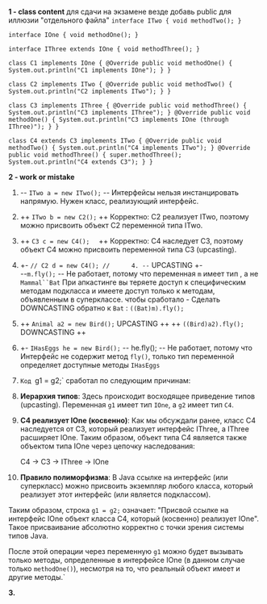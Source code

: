 **1 - class content**
для сдачи на экзамене везде добавь public для иллюзии "отдельного файла"
`interface ITwo {
void methodTwo();
}`

`interface IOne {
void methodOne();
}`

`interface IThree extends IOne {
void methodThree();
}`

`class C1 implements IOne {
@Override
public void methodOne() {
System.out.println("C1 implements IOne");
}
}`

`class C2 implements ITwo {
@Override
public void methodTwo() {
System.out.println("C2 implements ITwo");
}
}`

`class C3 implements IThree {
@Override
public void methodThree() {
System.out.println("C3 implements IThree");
}
@Override
public void methodOne() {
System.out.println("C3 implements IOne (through IThree)");
}
}`

`class C4 extends C3 implements ITwo {
@Override
public void methodTwo() {
System.out.println("C4 implements ITwo");
}
@Override
public void methodThree() {
super.methodThree();
System.out.println("C4 extends C3");
}
}`

**2 - work or mistake**
1. -- `ITwo a = new ITwo();`      --
   Интерфейсы нельзя инстанцировать напрямую. Нужен класс, реализующий интерфейс.
2. ++ `ITwo b = new C2();`     ++
   Корректно: C2 реализует ITwo, поэтому можно присвоить объект C2 переменной типа ITwo.
3. ++ `C3 c = new C4();  `     ++
   Корректно: C4 наследует C3, поэтому объект C4 можно присвоить переменной типа C3 (upcasting).
4. +- `// C2 d = new C4(); //      4. --` UPCASTING +-   
   --`m.fly();` --
Не работает, потому что переменная `m` имеет тип , а не `Mammal``Bat`
При апкастинге вы теряете доступ к специфическим методам подкласса и имеете доступ только к методам, объявленным в суперклассе.
чтобы сработало - Сделать DOWNCASTING обратно к `Bat` :
`((Bat)m).fly();`
5. ++ `Animal a2 = new Bird();` UPCASTING ++
   ++ `((Bird)a2).fly();` DOWNCASTING ++  
6. +- `IHasEggs he = new Bird();`
   -- he.fly(); --
Не работает, потому что Интерфейс не содержит метод `fly()`,
только тип переменной определяет доступные методы `IHasEggs`
7. `Код `g1 = g2;` сработал по следующим причинам:

1. **Иерархия типов**: Здесь происходит восходящее приведение типов (upcasting). Переменная `g1` имеет тип `IOne`, а `g2` имеет тип `C4`.

2. **C4 реализует IOne (косвенно)**: Как мы обсуждали ранее, класс C4 наследуется от C3, который реализует интерфейс IThree, а IThree расширяет IOne. Таким образом, объект типа C4 является также объектом типа IOne через цепочку наследования:

   C4 → C3 → IThree → IOne

3. **Правило полиморфизма**: В Java ссылке на интерфейс (или суперкласс) можно присвоить экземпляр любого класса, который реализует этот интерфейс (или является подклассом).

Таким образом, строка `g1 = g2;` означает: "Присвой ссылке на интерфейс IOne объект класса C4, который (косвенно) реализует IOne". Такое присваивание абсолютно корректно с точки зрения системы типов Java.

После этой операции через переменную `g1` можно будет вызывать только методы, определенные в интерфейсе IOne (в данном случае только `methodOne()`), несмотря на то, что реальный объект имеет и другие методы.`

**3.**